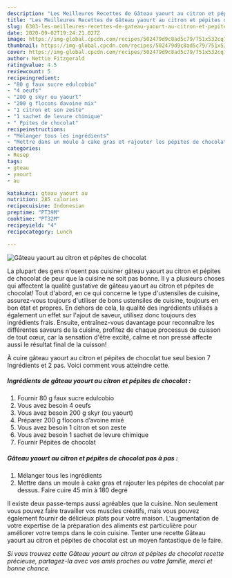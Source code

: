 ```yaml
---
description: "Les Meilleures Recettes de Gâteau yaourt au citron et pépites de chocolat"
title: "Les Meilleures Recettes de Gâteau yaourt au citron et pépites de chocolat"
slug: 6303-les-meilleures-recettes-de-gateau-yaourt-au-citron-et-pepites-de-chocolat
date: 2020-09-02T19:24:21.027Z
image: https://img-global.cpcdn.com/recipes/502479d9c8ad5c79/751x532cq70/gateau-yaourt-au-citron-et-pepites-de-chocolat-photo-principale-de-la-recette.jpg
thumbnail: https://img-global.cpcdn.com/recipes/502479d9c8ad5c79/751x532cq70/gateau-yaourt-au-citron-et-pepites-de-chocolat-photo-principale-de-la-recette.jpg
cover: https://img-global.cpcdn.com/recipes/502479d9c8ad5c79/751x532cq70/gateau-yaourt-au-citron-et-pepites-de-chocolat-photo-principale-de-la-recette.jpg
author: Nettie Fitzgerald
ratingvalue: 4.5
reviewcount: 5
recipeingredient:
- "80 g faux sucre edulcobio"
- "4 oeufs"
- "200 g skyr ou yaourt"
- "200 g flocons davoine mix"
- "1 citron et son zeste"
- "1 sachet de levure chimique"
- " Ppites de chocolat"
recipeinstructions:
- "Mélanger tous les ingrédients"
- "Mettre dans un moule à cake gras et rajouter les pépites de chocolat par dessus. Faire cuire 45 min à 180 degré"
categories:
- Resep
tags:
- gteau
- yaourt
- au

katakunci: gteau yaourt au 
nutrition: 285 calories
recipecuisine: Indonesian
preptime: "PT39M"
cooktime: "PT32M"
recipeyield: "4"
recipecategory: Lunch

---
```



![Gâteau yaourt au citron et pépites de chocolat](https://img-global.cpcdn.com/recipes/502479d9c8ad5c79/751x532cq70/gateau-yaourt-au-citron-et-pepites-de-chocolat-photo-principale-de-la-recette.jpg)

La plupart des gens n'osent pas cuisiner gâteau yaourt au citron et pépites de chocolat de peur que la cuisine ne soit pas bonne. Il y a plusieurs choses qui affectent la qualité gustative de gâteau yaourt au citron et pépites de chocolat! Tout d'abord, en ce qui concerne le type d'ustensiles de cuisine, assurez-vous toujours d'utiliser de bons ustensiles de cuisine, toujours en bon état et propres. En dehors de cela, la qualité des ingrédients utilisés a également un effet sur l'ajout de saveur, utilisez donc toujours des ingrédients frais. Ensuite, entraînez-vous davantage pour reconnaître les différentes saveurs de la cuisine, profitez de chaque processus de cuisson de tout cœur, car la sensation d'être excité, calme et non pressé affecte aussi le résultat final de la cuisson!

<!--inarticleads1-->

À cuire gâteau yaourt au citron et pépites de chocolat tue seul besion 7 Ingrédients et 2 pas. Voici comment vous atteindre cette.

##### Ingrédients de gâteau yaourt au citron et pépites de chocolat :

1. Fournir 80 g faux sucre edulcobio
1. Vous avez besoin 4 oeufs
1. Vous avez besoin 200 g skyr (ou yaourt)
1. Préparer 200 g flocons d’avoine mixé
1. Vous avez besoin 1 citron et son zeste
1. Vous avez besoin 1 sachet de levure chimique
1. Fournir  Pépites de chocolat




<!--inarticleads2-->

##### Gâteau yaourt au citron et pépites de chocolat pas à pas :

1. Mélanger tous les ingrédients
1. Mettre dans un moule à cake gras et rajouter les pépites de chocolat par dessus. Faire cuire 45 min à 180 degré




<!--inarticleads1-->

<p>
Il existe deux passe-temps aussi agréables que la cuisine. Non seulement vous pouvez faire travailler vos muscles créatifs, mais vous pouvez également fournir de délicieux plats pour votre maison. L'augmentation de votre expertise de la préparation des aliments est particulière pour améliorer votre temps dans le coin cuisine. Tenter une recette Gâteau yaourt au citron et pépites de chocolat est un moyen fantastique de le faire.
</p>

<p>
<i>Si vous trouvez cette Gâteau yaourt au citron et pépites de chocolat recette précieuse, partagez-la avec vos amis proches ou votre famille, merci et bonne chance.</i>
</p>
